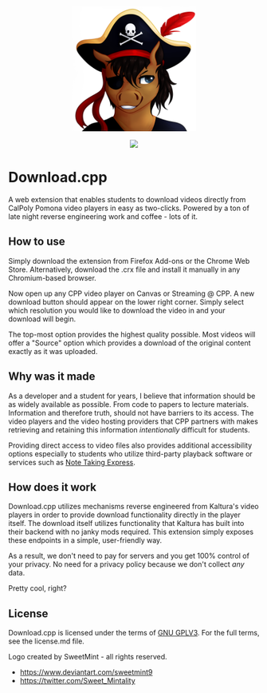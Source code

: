 <p align="center">
  <img width="250" height="250" src="https://raw.githubusercontent.com/joshgarde/Download.cpp/main/icons/icon.png">
</p>
<p align="center">
  <img src="https://github.com/joshgarde/Download.cpp/actions/workflows/main.yml/badge.svg"
</p>

# Download.cpp

A web extension that enables students to download videos directly from CalPoly
Pomona video players in easy as two-clicks. Powered by a ton of late night
reverse engineering work and coffee - lots of it.

## How to use

Simply download the extension from Firefox Add-ons or the Chrome Web Store.
Alternatively, download the .crx file and install it manually in any
Chromium-based browser.

Now open up any CPP video player on Canvas or Streaming @ CPP. A new download
button should appear on the lower right corner. Simply select which resolution
you would like to download the video in and your download will begin.

The top-most option provides the highest quality possible. Most videos will
offer a "Source" option which provides a download of the original content
exactly as it was uploaded.

## Why was it made

As a developer and a student for years, I believe that information should be as
widely available as possible. From code to papers to lecture materials.
Information and therefore truth, should not have barriers to its access. The
video players and the video hosting providers that CPP partners with makes
retrieving and retaining this information *intentionally* difficult for
students.

Providing direct access to video files also provides additional accessibility
options especially to students who utilize third-party playback software or
services such as [Note Taking Express](https://www.cpp.edu/drc/accommodations-and-procedures/notetaking-express.shtml).

## How does it work

Download.cpp utilizes mechanisms reverse engineered from Kaltura's video players
in order to provide download functionality directly in the player itself. The
download itself utilizes functionality that Kaltura has built into their
backend with no janky mods required. This extension simply exposes these
endpoints in a simple, user-friendly way.

As a result, we don't need to pay for servers and you get 100% control of your
privacy. No need for a privacy policy because we don't collect *any* data.

Pretty cool, right?

## License

Download.cpp is licensed under the terms of [GNU GPLV3](https://www.gnu.org/licenses/gpl-3.0.en.html).
For the full terms, see the license.md file.

Logo created by SweetMint - all rights reserved.
 - https://www.deviantart.com/sweetmint9
 - https://twitter.com/Sweet_Mintality
